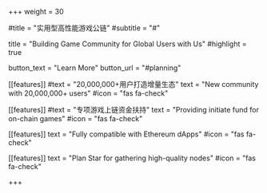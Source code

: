 +++
weight = 30

#title = "实用型高性能游戏公链"
#subtitle = "#"

title = "Building Game Community for Global Users with Us"
#highlight = true

button_text = "Learn More"
button_url = "#planning"

[[features]]
  #text = "20,000,000+用户打造增量生态"
  text = "New community with 20,000,000+ users"
  #icon = "fas fa-check"

[[features]]
  #text = "专项游戏上链资金扶持"
  text = "Providing initiate fund for on-chain games"
  #icon = "fas fa-check"
  
[[features]]
  text = "Fully compatible with Ethereum dApps"
  #icon = "fas fa-check"
  
[[features]]
  text = "Plan Star for gathering high-quality nodes"
  #icon = "fas fa-check"

+++
